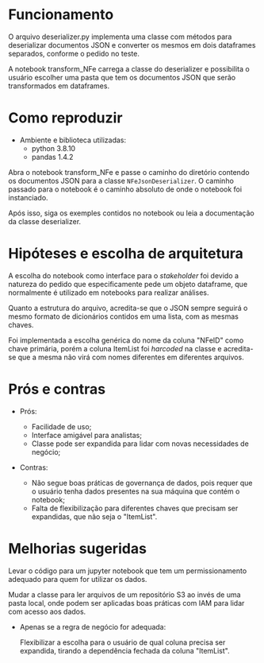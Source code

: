 # Funcionamento
O arquivo deserializer.py implementa uma classe com métodos para deserializar documentos JSON e converter os mesmos em dois dataframes separados, conforme o pedido no teste.

A notebook transform_NFe carrega a classe do deserializer e possibilita o usuário escolher uma pasta que tem os documentos JSON que serão transformados em dataframes.

# Como reproduzir
- Ambiente e biblioteca utilizadas:
    - python 3.8.10
    - pandas 1.4.2

Abra o notebook transform_NFe e passe o caminho do diretório contendo os documentos JSON para a classe ```NFeJsonDeserializer```. O caminho passado para o notebook é o caminho absoluto de onde o notebook foi instanciado.

Após isso, siga os exemples contidos no notebook ou leia a documentação da classe deserializer.

# Hipóteses e escolha de arquitetura
A escolha do notebook como interface para o *stakeholder* foi devido a natureza do pedido que especificamente pede um objeto dataframe, que normalmente é utilizado em notebooks para realizar análises.

Quanto a estrutura do arquivo, acredita-se que o JSON sempre seguirá o mesmo formato de dicionários contidos em uma lista, com as mesmas chaves.

Foi implementada a escolha genérica do nome da coluna "NFeID" como chave primária, porém a coluna ItemList foi *harcoded* na classe e acredita-se que a mesma não virá com nomes diferentes em diferentes arquivos.

# Prós e contras
- Prós:
    - Facilidade de uso;
    - Interface amigável para analistas;
    - Classe pode ser expandida para lidar com novas necessidades de negócio;

- Contras:
    - Não segue boas práticas de governança de dados, pois requer que o usuário tenha dados presentes na sua máquina que contém o notebook;
    - Falta de flexibilização para diferentes chaves que precisam ser expandidas, que não seja o "ItemList".

# Melhorias sugeridas
Levar o código para um jupyter notebook que tem um permissionamento adequado para quem for utilizar os dados.

Mudar a classe para ler arquivos de um repositório S3 ao invés de uma pasta local, onde podem ser aplicadas boas práticas com IAM para lidar com acesso aos dados.

- Apenas se a regra de negócio for adequada:

    Flexibilizar a escolha para o usuário de qual coluna precisa ser expandida, tirando a dependência fechada da coluna "ItemList". 
